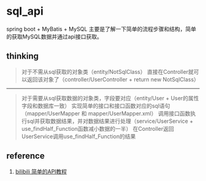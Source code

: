 # sql_api
spring boot + MyBatis + MySQL
主要是了解一下简单的流程步骤和结构，简单的获取MySQL数据并通过api接口获取。

## thinking
> 对于不需从sql获取的对象类（entity/NotSqlClass）
> 直接在Controller就可以返回该对象了（controller/UserController + return new NotSqlClass）

---

> 对于需要从sql获取数据的对象类，字段要对应（entity/User + User的属性字段和数据库一致）
> 实现简单的接口和接口函数对应的sql语句（mapper/UserMapper 和 mapper/UserMapper.xml）
> 调用接口函数执行sql并获取数据结果，并对数据结果进行处理（service/UserService + use_findHalf_Function函数减小数据的一半）
> 在Controller返回UserService调用use_findHalf_Function的结果

## reference
1. [bilibili 简单的API教程](https://www.bilibili.com/video/BV16541147s1?spm_id_from=333.337.search-card.all.click&vd_source=7f470a794558fd74d5bdeba354eb1f32)